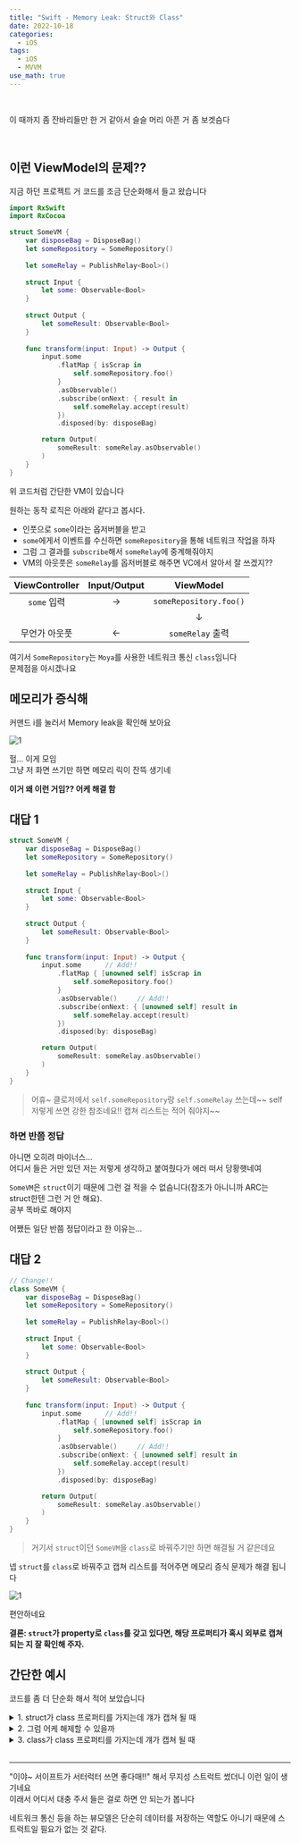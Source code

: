```yaml
---
title: "Swift - Memory Leak: Struct와 Class"
date: 2022-10-18
categories:
  - iOS
tags:
  - iOS
  - MVVM
use_math: true
---
```

<br>

이 때까지 좀 잔바리들만 한 거 같아서 슬슬 머리 아픈 거 좀 보겟슴다  

<br>

## 이런 ViewModel의 문제??

지금 하던 프로젝트 거 코드를 조금 단순화해서 들고 왔습니다
```swift
import RxSwift
import RxCocoa

struct SomeVM {
    var disposeBag = DisposeBag()
    let someRepository = SomeRepository()
    
    let someRelay = PublishRelay<Bool>()
    
    struct Input {
        let some: Observable<Bool>
    }
    
    struct Output {
        let someResult: Observable<Bool>
    }
    
    func transform(input: Input) -> Output {
        input.some
            .flatMap { isScrap in
                self.someRepository.foo()
            }
            .asObservable()
            .subscribe(onNext: { result in
                self.someRelay.accept(result)
            })
            .disposed(by: disposeBag)

        return Output(
            someResult: someRelay.asObservable()
        )
    }
}
```

위 코드처럼 간단한 VM이 있습니다  

원하는 동작 로직은 아래와 같다고 봅시다.  
- 인풋으로 `some`이라는 옵저버블을 받고
- `some`에게서 이벤트를 수신하면 `someRepository`을 통해 네트워크 작업을 하자
- 그럼 그 결과를 `subscribe`해서 `someRelay`에 중계해줘야지
- VM의 아웃풋은 `someRelay`를 옵저버블로 해주면 VC에서 알아서 잘 쓰겠지??

| ViewController	 | Input/Output	 | ViewModel	 |
| :--: | :--: | :--: |
| `some` 입력	 | →	 | `someRepository.foo()`	 |
| 	 | 	 | ↓	 |
| 무언가 아웃풋	 | ←	 | `someRelay` 출력	 |

여기서 `SomeRepository`는 `Moya`를 사용한 네트워크 통신 `class`임니다  
문제점을 아시겠나요


## 메모리가 증식해
커맨드 i를 눌러서 Memory leak을 확인해 보아요

![1](/img/iOS/8/MemoryWithStruct.png)  

헐... 이게 모임  
그냥 저 화면 쓰기만 하면 메모리 릭이 잔뜩 생기네  

**이거 왜 이런 거임?? 어케 해결 함**

## 대답 1
```swift
struct SomeVM {
    var disposeBag = DisposeBag()
    let someRepository = SomeRepository()
    
    let someRelay = PublishRelay<Bool>()
    
    struct Input {
        let some: Observable<Bool>
    }
    
    struct Output {
        let someResult: Observable<Bool>
    }
    
    func transform(input: Input) -> Output {
        input.some      // Add!!
            .flatMap { [unowned self] isScrap in
                self.someRepository.foo()
            }
            .asObservable()     // Add!!
            .subscribe(onNext: { [unowned self] result in
                self.someRelay.accept(result)
            })
            .disposed(by: disposeBag)

        return Output(
            someResult: someRelay.asObservable()
        )
    }
}
```
> 어휴\~ 클로저에서 `self.someRepository`랑 `self.someRelay` 쓰는데\~\~ self 저렇게 쓰면 강한 참조네요!! 캡쳐 리스트는 적어 줘야지\~\~  

### 하면 반쯤 정답
아니면 오히려 마이너스...  
어디서 들은 거만 있던 저는 저렇게 생각하고 붙여줬다가 에러 떠서 당황햇네여

`SomeVM`은 `struct`이기 때문에 그런 걸 적을 수 없슴니다(참조가 아니니까 ARC는 struct한텐 그런 거 안 해요).  
공부 똑바로 해야지  

어쨌든 일단 반쯤 정답이라고 한 이유는...

## 대답 2
```swift
// Change!!
class SomeVM {
    var disposeBag = DisposeBag()
    let someRepository = SomeRepository()
    
    let someRelay = PublishRelay<Bool>()
    
    struct Input {
        let some: Observable<Bool>
    }
    
    struct Output {
        let someResult: Observable<Bool>
    }
    
    func transform(input: Input) -> Output {
        input.some      // Add!!
            .flatMap { [unowned self] isScrap in
                self.someRepository.foo()
            }
            .asObservable()     // Add!!
            .subscribe(onNext: { [unowned self] result in
                self.someRelay.accept(result)
            })
            .disposed(by: disposeBag)

        return Output(
            someResult: someRelay.asObservable()
        )
    }
}
```
> 거기서 `struct`이던 `SomeVM`을 `class`로 바꿔주기만 하면 해결될 거 같은데요

넵 `struct`를 `class`로 바꿔주고 캡쳐 리스트를 적어주면 메모리 증식 문제가 해결 됩니다  

![1](/img/iOS/8/MemoryWithClass.png)  

편안하네요

**결론: `struct`가 property로 `class`를 갖고 있다면, 해당 프로퍼티가 혹시 외부로 캡쳐 되는 지 잘 확인해 주자.**


## 간단한 예시
코드를 좀 더 단순화 해서 적어 보았습니다

<details>
<summary>1. struct가 class 프로퍼티를 가지는데 걔가 캡쳐 될 때</summary>
<div markdown="1">

```swift
struct S {
    var c = C()

    func closure() -> (() -> ()) {
        return {
            c.printC()
        }
    }
}
```
```swift
class C {
    func printC() {
        print("C야")
    }

    deinit {
        print("C가 deinit")
    }
}
```
```swift
// 실행
var s: S? = S()

let closure = s!.closure()
closure()
closure()

s = nil
closure()
```
이런 코드를 한 번 봅시다.
실행 결과는 아래와 같습니다
```
C야
C야
C야
```
헉 왜 `deinit` 안 됨?? 소름돋네요... `s`가 nil이 됐는데도 `c`가 계속 출력을 하네?? 정말 신기한 일입니다  

#### 참조 상태
```
=>: 강한 참조
s => c
closure => c
```
이유는?? `s`가 일단 `c`를 참조하고 있는 건 당연한데, `closure`도 `c`를 참조하고 있기 때문  
`s`가 nil이 된다고 해도 여전히 살아 있습니다.

</div>
</details>


<details>
<summary>2. 그럼 어케 해제할 수 있을까</summary>
<div markdown="1">

```swift
struct S {
    var c = C()

    func closure() -> (() -> ()) {
        return {
            c.printC()
        }
    }
}
```
```swift
class C {
    func printC() {
        print("C야")
    }

    deinit {
        print("C가 deinit")
    }
}
```
이까진 같고
```swift
// 실행
var s: S? = S()

var closure: (() -> ())? = s!.closure()
(closure ?? {})()
(closure ?? {})()

s = nil
(closure ?? {})()

closure = nil
(closure ?? {})()
```
즉 이렇게 `closure`까지 nil이 되어야 `c`가 진짜로 deinit 가능합니다.  
실행 결과는 아래와 같습니다.
```
C야
C야
C야
C가 deinit
```

</div>
</details>


<details>
<summary>3. class가 class 프로퍼티를 가지는데 걔가 캡쳐 될 때</summary>
<div markdown="1">

```swift
class S {
    var c = C()

    func closure() -> (() -> ()) {
        return { [weak self] in
            self?.c.printC()
        }
    }
    
    deinit {
        print("S가 deinit")
    }
}
```
`S`를 `class`로 바꾸고
```swift
class C {
    func printC() {
        print("C야")
    }

    deinit {
        print("C가 deinit")
    }
}
```
얘는 같고
```swift
// 실행
var s: S? = S()

let closure = s!.closure()
closure()
closure()

s = nil
closure()
```
이제 실행 결과는 아래와 같습니다
```
C야
C야
S가 deinit
C가 deinit
```

#### 참조 상태
```
=>: 강한 참조, ->: 약한 참조
s => c
closure -> s
```
참조 상태는 이렇게 되니까, s가 없어지면 해당 클로저 안의 구문은 실행이 안 되겠네요  

</div>
</details>


<br>

---

"이야~ 서이프트가 서터럭터 쓰면 좋다매!!" 해서 무지성 스트럭트 썼더니 이런 일이 생기네요  
이래서 어디서 대충 주서 들은 걸로 하면 안 되는가 봅니다  

네트워크 통신 등을 하는 뷰모델은 단순히 데이터를 저장하는 역할도 아니기 때문에 스트럭트일 필요가 없는 것 같다.

<br>
